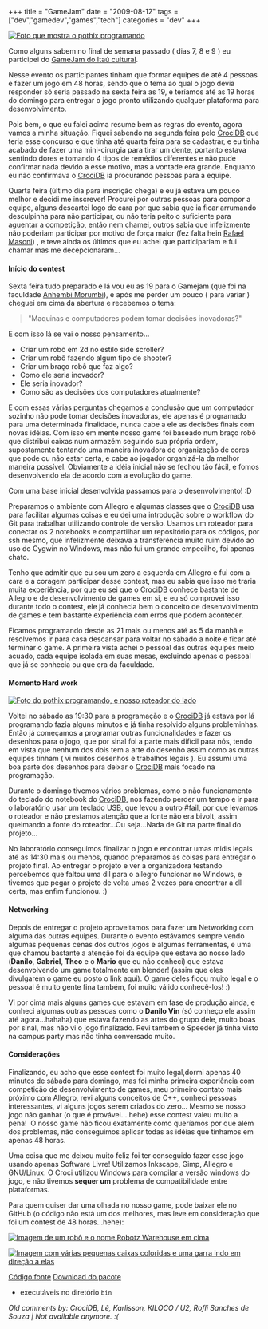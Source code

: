 +++
title = "GameJam"
date = "2009-08-12"
tags = ["dev","gamedev","games","tech"]
categories = "dev"
+++

[![Foto que mostra o pothix programando](/images/posts/gamejam_espaco.jpg "Espaço do Gamejam")](/images/posts/gamejam_espaco.jpg "")

Como alguns sabem no final de semana passado ( dias 7, 8 e 9 ) eu participei do
[GameJam do Itaú cultural](http://itaucultural.org.br/gameplay/?s=gamejam "Site do GameJam").

Nesse evento os participantes tinham que formar equipes de até 4
pessoas e fazer um jogo em 48 horas, sendo que o tema ao qual o jogo
devia responder só seria passado na sexta feira as 19, e teríamos até
as 19 horas do domingo para entregar o jogo pronto utilizando qualquer
plataforma para desenvolvimento.

Pois bem, o que eu falei acima resume bem as regras do evento, agora
vamos a minha situação. Fiquei sabendo na segunda feira pelo
[CrociDB](http://crocidb.com/blog/ "CrociDB Blog") que teria esse
concurso e que tinha até quarta feira para se cadastrar, e eu tinha
acabado de fazer uma mini-cirurgia para tirar um dente, portanto
estava sentindo dores e tomando 4 tipos de remédios diferentes e não
pude confirmar nada devido a esse motivo, mas a vontade era
grande. Enquanto eu não confirmava o
[CrociDB](http://crocidb.com/blog/ "CrociDB Blog") ia procurando
pessoas para a equipe.

Quarta feira (último dia para inscrição chega) e eu já estava um
pouco melhor e decidi me inscrever! Procurei por outras pessoas para
compor a equipe, alguns descartei logo de cara por que sabia que ia
ficar arrumando desculpinha para não participar, ou não teria peito o
suficiente para aguentar a competição, então nem chamei, outros sabia
que infelizmente não poderiam participar por motivo de força maior
(fez falta hein [Rafael Masoni](http://rafaelmasoni.com/ "Rafael Masoni Website"))
, e teve ainda os últimos que eu achei que participariam e
fui chamar mas me decepcionaram...

#### Início do contest

Sexta feira tudo preparado e lá vou eu as 19 para o Gamejam (que foi na faculdade
[Anhembi Morumbi](http://portal.anhembi.br/ "Faculdade Anhembi Morumbi")),
e após me perder um pouco ( para variar ) cheguei em cima da abertura
e recebemos o tema:

> "Maquinas e computadores podem tomar decisões inovadoras?"

E com isso lá se vai o nosso pensamento...

* Criar um robô em 2d no estilo side scroller?
* Criar um robô fazendo algum tipo de shooter?
* Criar um braço robô que faz algo?
* Como ele seria inovador?
* Ele seria inovador?
* Como são as decisões dos computadores atualmente?

E com essas várias perguntas chegamos a conclusão que um computador
sozinho não pode tomar decisões inovadoras, ele apenas é programado
para uma determinada finalidade, nunca cabe a ele as decisões finais
com novas idéias. Com isso em mente nosso game foi baseado num braço
robô que distribui caixas num armazém seguindo sua própria ordem,
supostamente tentando uma maneira inovadora de organização de cores
que pode ou não estar certa, e cabe ao jogador organizá-la da melhor
maneira possível. Obviamente a idéia inicial não se fechou tão fácil,
e fomos desenvolvendo ela de acordo com a evolução do game.

Com uma base inicial desenvolvida passamos para o desenvolvimento! :D

Preparamos o ambiente com Allegro e algumas classes que o
[CrociDB](http://crocidb.com/blog/ "CrociDB Blog") usa para facilitar
algumas coisas e eu dei uma introdução sobre o workflow do Git para
trabalhar utilizando controle de versão[](http://crocidb.com/blog/
"CrociDB Blog"). Usamos um roteador para conectar os 2 notebooks e
compartilhar um repositório para os códigos, por ssh mesmo, que
infelizmente deixava a transferência muito ruim devido ao uso do
Cygwin no Windows, mas não fui um grande empecilho, foi apenas chato.

Tenho que admitir que eu sou um zero a esquerda em Allegro e fui com a
cara e a coragem participar desse contest, mas eu sabia que isso me
traria muita experiência, por que eu sei que o
[CrociDB](http://crocidb.com/blog/ "CrociDB Blog") conhece bastante de
Allegro e de desenvolvimento de games em si, e eu só comprovei isso
durante todo o contest, ele já conhecia bem o conceito de
desenvolvimento de games e tem bastante experiência com erros que
podem acontecer.

Ficamos programando desde as 21 mais ou menos até as 5 da manhã e
resolvemos ir para casa descansar para voltar no sábado a noite e
ficar até terminar o game. A primeira vista achei o pessoal das outras
equipes meio acuado, cada equipe isolada em suas mesas, excluindo
apenas o pessoal que já se conhecia ou que era da faculdade.

#### Momento Hard work

[![Foto do pothix programando, e nosso roteador do lado](/images/posts/gamejam_hard_work.jpg "PotHix programando")](/images/posts/gamejam_hard_work.jpg "")

Voltei no sábado as 19:30 para a programação e o
[CrociDB](http://crocidb.com/blog/ "CrociDB Blog") já estava por lá
programando fazia alguns minutos e já tinha resolvido alguns
probleminhas. Então já começamos a programar outras funcionalidades e
fazer os desenhos para o jogo, que por sinal foi a parte mais difícil
para nós, tendo em vista que nenhum dos dois tem a arte do desenho
assim como as outras equipes tinham ( vi muitos desenhos e trabalhos
legais ). Eu assumi uma boa parte dos desenhos para deixar o
[CrociDB](http://crocidb.com/blog/ "CrociDB Blog") mais focado na
programação.

Durante o domingo tivemos vários problemas, como o não funcionamento
do teclado do notebook do [CrociDB](http://crocidb.com/blog/ "CrociDB Blog"),
nos fazendo perder um tempo e ir para o laboratório usar um teclado
USB, que levou a outro #fail, por que levamos o roteador e não
prestamos atenção que a fonte não era bivolt, assim queimando a fonte
do roteador...Ou seja...Nada de Git na parte final do projeto...

No laboratório conseguimos finalizar o jogo e encontrar umas midis
legais até as 14:30 mais ou menos, quando preparamos as coisas para
entregar o projeto final. Ao entregar o projeto e ver a organizadora
testando percebemos que faltou uma dll para o allegro funcionar no
Windows, e tivemos que pegar o projeto de volta umas 2 vezes para
encontrar a dll certa, mas enfim funcionou. :)

#### Networking

Depois de entregar o projeto aproveitamos para fazer um Networking com
alguma das outras equipes. Durante o evento estávamos sempre vendo
algumas pequenas cenas dos outros jogos e algumas ferramentas, e uma
que chamou bastante a atenção foi da equipe que estava ao nosso lado
(**Danilo**, **Gabriel**, **Theo** e o **Mario** que eu não conheci)
que estava desenvolvendo um game totalmente em blender! (assim que
eles divulgarem o game eu posto o link aqui). O game deles ficou muito
legal e o pessoal é muito gente fina também, foi muito válido
conhecê-los! :)

Vi por cima mais alguns games que estavam em fase de produção ainda, e
conheci algumas outras pessoas como o **Danilo Vin** (só conheço ele
assim até agora...hahaha) que estava fazendo as artes do grupo dele,
muito boas por sinal, mas não vi o jogo finalizado. Revi tambem o
Speeder já tinha visto na campus party mas não tinha conversado muito.

#### Considerações

Finalizando, eu acho que esse contest foi muito legal,dormi apenas 40
minutos de sábado para domingo, mas foi minha primeira experiência com
competição de desenvolvimento de games, meu primeiro contato mais
próximo com Allegro, revi alguns conceitos de C++, conheci pessoas
interessantes, vi alguns jogos serem criados do zero... Mesmo se nosso
jogo não ganhar (o que é provável....hehe) esse contest valeu muito a
pena!  O nosso game não ficou exatamente como queríamos por que além
dos problemas, não conseguimos aplicar todas as idéias que tínhamos em
apenas 48 horas.

Uma coisa que me deixou muito feliz foi ter conseguido fazer esse jogo
usando apenas Software Livre! Utilizamos Inkscape, Gimp, Allegro e
GNU/Linux. O Croci utilizou Windows para compilar a versão windows do
jogo, e não tivemos **sequer um** problema de compatibilidade entre
plataformas.

Para quem quiser dar uma olhada no nosso game, pode baixar ele no
GitHub (o código não está um dos melhores, mas leve em consideração
que foi um contest de 48 horas...hehe):

[![Imagem de um robô e o nome Robotz Warehouse em cima](/images/posts/gamejam_robotz_warehouse.jpg "Tittle screen robotz warehouse")](/images/posts/gamejam_robotz_warehouse.jpg "")

[![Imagem com várias pequenas caixas coloridas e uma garra indo em direção a elas](/images/posts/gamejam_robotz_warehouse_gameplay.jpg "Gameplay robotz warehouse")](/images/posts/gamejam_robotz_warehouse_gameplay.jpg "")

[Código fonte](http://github.com/PotHix/RobotzWarehouse/tree/master "Página principal do jogo no GitHub")
[Download do pacote](http://www.itaucultural.org.br/gameplay/games/robotzwarehouse.zip "Arquivo para download")

* executáveis no diretório `bin`



_Old comments by: CrociDB, Lê, Karlisson, KILOCO / U2, Rofli Sanches de Souza | Not available anymore. :(_
